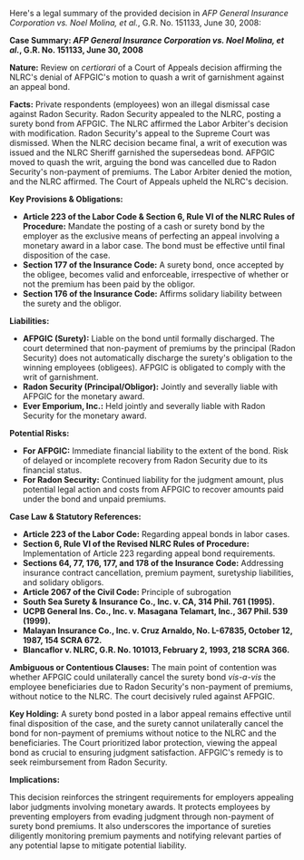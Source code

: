 Here's a legal summary of the provided decision in *AFP General Insurance Corporation vs. Noel Molina, et al.*, G.R. No. 151133, June 30, 2008:

**Case Summary: *AFP General Insurance Corporation vs. Noel Molina, et al.*, G.R. No. 151133, June 30, 2008**

**Nature:** Review on *certiorari* of a Court of Appeals decision affirming the NLRC's denial of AFPGIC's motion to quash a writ of garnishment against an appeal bond.

**Facts:** Private respondents (employees) won an illegal dismissal case against Radon Security. Radon Security appealed to the NLRC, posting a surety bond from AFPGIC. The NLRC affirmed the Labor Arbiter's decision with modification. Radon Security's appeal to the Supreme Court was dismissed. When the NLRC decision became final, a writ of execution was issued and the NLRC Sheriff garnished the supersedeas bond. AFPGIC moved to quash the writ, arguing the bond was cancelled due to Radon Security's non-payment of premiums. The Labor Arbiter denied the motion, and the NLRC affirmed. The Court of Appeals upheld the NLRC's decision.

**Key Provisions & Obligations:**

*   **Article 223 of the Labor Code & Section 6, Rule VI of the NLRC Rules of Procedure:**  Mandate the posting of a cash or surety bond by the employer as the exclusive means of perfecting an appeal involving a monetary award in a labor case.  The bond must be effective until final disposition of the case.
*   **Section 177 of the Insurance Code:**  A surety bond, once accepted by the obligee, becomes valid and enforceable, irrespective of whether or not the premium has been paid by the obligor.
*   **Section 176 of the Insurance Code:** Affirms solidary liability between the surety and the obligor.

**Liabilities:**

*   **AFPGIC (Surety):** Liable on the bond until formally discharged. The court determined that non-payment of premiums by the principal (Radon Security) does not automatically discharge the surety's obligation to the winning employees (obligees). AFPGIC is obligated to comply with the writ of garnishment.
*   **Radon Security (Principal/Obligor):** Jointly and severally liable with AFPGIC for the monetary award.
*   **Ever Emporium, Inc.:** Held jointly and severally liable with Radon Security for the monetary award.

**Potential Risks:**

*   **For AFPGIC:** Immediate financial liability to the extent of the bond. Risk of delayed or incomplete recovery from Radon Security due to its financial status.
*   **For Radon Security:** Continued liability for the judgment amount, plus potential legal action and costs from AFPGIC to recover amounts paid under the bond and unpaid premiums.

**Case Law & Statutory References:**

*   **Article 223 of the Labor Code:**  Regarding appeal bonds in labor cases.
*   **Section 6, Rule VI of the Revised NLRC Rules of Procedure:**  Implementation of Article 223 regarding appeal bond requirements.
*   **Sections 64, 77, 176, 177, and 178 of the Insurance Code:** Addressing insurance contract cancellation, premium payment, suretyship liabilities, and solidary obligors.
*   **Article 2067 of the Civil Code:** Principle of subrogation
*   **South Sea Surety & Insurance Co., Inc. v. CA, 314 Phil. 761 (1995).**
*   **UCPB General Ins. Co., Inc. v. Masagana Telamart, Inc., 367 Phil. 539 (1999).**
*   **Malayan Insurance Co., Inc. v. Cruz Arnaldo, No. L-67835, October 12, 1987, 154 SCRA 672.**
*   **Blancaflor v. NLRC, G.R. No. 101013, February 2, 1993, 218 SCRA 366.**

**Ambiguous or Contentious Clauses:** The main point of contention was whether AFPGIC could unilaterally cancel the surety bond *vis-a-vis* the employee beneficiaries due to Radon Security's non-payment of premiums, without notice to the NLRC. The court decisively ruled against AFPGIC.

**Key Holding:**  A surety bond posted in a labor appeal remains effective until final disposition of the case, and the surety cannot unilaterally cancel the bond for non-payment of premiums without notice to the NLRC and the beneficiaries. The Court prioritized labor protection, viewing the appeal bond as crucial to ensuring judgment satisfaction.  AFPGIC's remedy is to seek reimbursement from Radon Security.

**Implications:**

This decision reinforces the stringent requirements for employers appealing labor judgments involving monetary awards. It protects employees by preventing employers from evading judgment through non-payment of surety bond premiums. It also underscores the importance of sureties diligently monitoring premium payments and notifying relevant parties of any potential lapse to mitigate potential liability.

